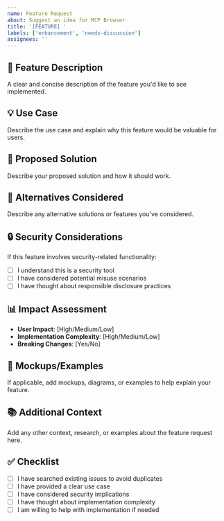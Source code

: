 ```yaml
---
name: Feature Request
about: Suggest an idea for MCP Browser
title: '[FEATURE] '
labels: ['enhancement', 'needs-discussion']
assignees: ''
---
```


## 🚀 Feature Description
A clear and concise description of the feature you'd like to see implemented.

## 💡 Use Case
Describe the use case and explain why this feature would be valuable for users.

## 🎯 Proposed Solution
Describe your proposed solution and how it should work.

## 🔄 Alternatives Considered
Describe any alternative solutions or features you've considered.

## 🔒 Security Considerations
If this feature involves security-related functionality:
- [ ] I understand this is a security tool
- [ ] I have considered potential misuse scenarios
- [ ] I have thought about responsible disclosure practices

## 📊 Impact Assessment
- **User Impact**: [High/Medium/Low]
- **Implementation Complexity**: [High/Medium/Low]
- **Breaking Changes**: [Yes/No]

## 🎨 Mockups/Examples
If applicable, add mockups, diagrams, or examples to help explain your feature.

## 📚 Additional Context
Add any other context, research, or examples about the feature request here.

## ✅ Checklist
- [ ] I have searched existing issues to avoid duplicates
- [ ] I have provided a clear use case
- [ ] I have considered security implications
- [ ] I have thought about implementation complexity
- [ ] I am willing to help with implementation if needed
